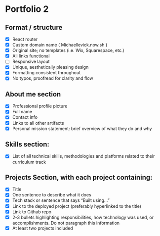 # Portfolio 2

## Format / structure 
- [x] React router
- [x] Custom domain name ( Michaellevick.now.sh )
- [x] Original site; no templates (i.e. Wix, Squarespace, etc.) 
- [x] All links functional 
- [ ] Responsive layout 
- [x] Unique, aesthetically pleasing design 
- [x] Formatting consistent throughout 
- [x] No typos, proofread for clarity and flow 

## About me section 
- [x] Professional profile picture 
- [x] Full name 
- [x] Contact info 
- [x] Links to all other artifacts 
- [x] Personal mission statement: brief overview of what they do and why 

## Skills section: 
- [x] List of all technical skills, methodologies and platforms related to their curriculum track 

## Projects Section, with each project containing: 
- [x] Title 
- [x] One sentence to describe what it does
- [x] Tech stack or sentence that says “Built using...” 
- [x] Link to the deployed project (preferably hyperlinked to the title) 
- [x] Link to Github repo 
- [x] 2-3 bullets highlighting responsibilities, how technology was used, or accomplishments. Do not paragraph this information 
- [x] At least two projects included 